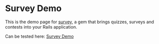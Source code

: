 # Survey Demo

This is the demo page for [survey](https://github.com/runtimerevolution/survey), a gem that brings quizzes, surveys and contests into your Rails application.

Can be tested here: [Survey Demo](http://survey-demo.herokuapp.com/)